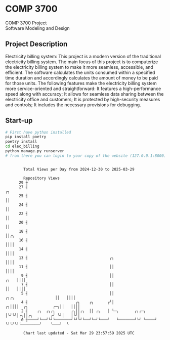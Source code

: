# COMP 3700
COMP 3700 Project  
Software Modeling and Design
## Project Description
Electricity billing system: This project is a modern version of the traditional electricity billing system. The main focus of this project is to computerize the electricity billing system to make it more seamless, accessible, and efficient. The software calculates the units consumed within a specified time duration and accordingly calculates the amount of money to be paid for those units. The following features make the electricity billing system more service-oriented and straightforward: It features a high-performance speed along with accuracy; It allows for seamless data sharing between the electricity office and customers; It is protected by high-security measures and controls; It includes the necessary provisions for debugging.

## Start-up
```bash
# First have python installed
pip install poetry
poetry install
cd elec_billing
python manage.py runserver
# from there you can login to your copy of the website (127.0.0.1:8000), default creds are admin/admin
```

```

        Total Views per Day from 2024-12-30 to 2025-03-29

        Repository Views
      29 ┼
      27 ┤                                                                                     ╭╮
      25 ┤                                                                                     ││
      24 ┤                                                                                     ││
      22 ┤                                                                                     ││
      20 ┤                                                                                     ││
      18 ┤                                                                                     ││╭╮
      16 ┤                                                                                     ││││
      14 ┤                                                                                     ││││
      13 ┤                                    ╭╮                                               ││││
      11 ┤                                    ││                                               ││││
       9 ┤                                    ││                                          ╭╮   ││││
       7 ┤                                    ││                                          ││   ││││
       5 ┤                                    ││                    ╭╮╭╮                  ││   ││││
       4 ┤                     ╭╮    ╭╮      ╭╯│                  ╭╮││││  ╭╮           ╭─╮││   ││││
       2 ┤    ╭╮  ╭╮╭╮       ╭╮││╭╮  ││ ╭╮   │ ╰─╮       ╭╮╭─╮    │╰╯╰╯│╭╮││╭╮        ╭╯ ╰╯│   │╰╯│
       0 ┼────╯╰──╯╰╯╰───────╯╰╯╰╯╰──╯╰─╯╰───╯   ╰───────╯╰╯ ╰────╯    ╰╯╰╯╰╯╰────────╯    ╰───╯  ╰

        Chart last updated - Sat Mar 29 23:57:59 2025 UTC
        
```
